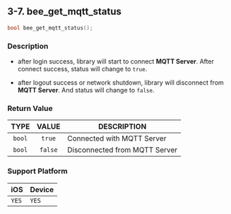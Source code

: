 ## 3-7. bee_get_mqtt_status

```c
bool bee_get_mqtt_status();
```

### Description

* after login success, library will start to connect **MQTT Server**. After connect success, status will change to `true`.

* after logout success or network shutdown, library will disconnect from **MQTT Server**. And status will change to `false`.

### Return Value

| TYPE | VALUE | DESCRIPTION |
| :---: | :---: | --- |
| `bool` | `true` | Connected with MQTT Server |
| `bool` | `false` | Disconnected from MQTT Server |

### Support Platform

| iOS | Device |
| --- | --- |
| `YES` | `YES` |
